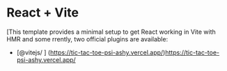# React + Vite

[This template provides a minimal setup to get React working in Vite with HMR and some rrently, two official plugins are available:
- [@vitejs/
]
(https://tic-tac-toe-psi-ashy.vercel.app/)https://tic-tac-toe-psi-ashy.vercel.app/
